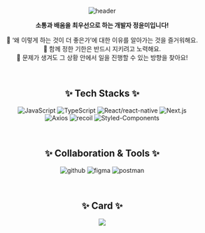 <div align="center">
  
  ![header](https://capsule-render.vercel.app/api?type=waving&color=0:df6d74,100:c6a86f&height=300&section=header&text=Hello,%20I'm%20YunMi%20!&fontSize=80)

  **소통과 배움을 최우선으로 하는 개발자 정윤미입니다!** <br/>
  
  💬 ‘왜 이렇게 하는 것이 더 좋은가’에 대한 이유를 알아가는 것을 즐거워해요. <br/>
  💬 함께 정한 기한은 반드시 지키려고 노력해요. <br/>
  💬 문제가 생겨도 그 상황 안에서 일을 진행할 수 있는 방향을 찾아요! <br/>
  
  <br/>
  
  ## ✨ Tech Stacks ✨
  ![JavaScript](https://img.shields.io/badge/JavaScript-F7DF1E?style=flat-square&logo=javascript&logoColor=white)
  ![TypeScript](https://img.shields.io/badge/TypeScript-3178C6?style=flat-square&logo=typescript&logoColor=white)
  ![React/react-native](https://img.shields.io/badge/React/ReactNative-61DAFB?style=flat-square&logo=react&logoColor=black)
  ![Next.js](https://img.shields.io/badge/Next.js-000000?style=flat-square&logo=nextdotjs&logoColor=white)
  <br/>
  ![Axios](https://img.shields.io/badge/Axios-5A29E4?style=flat-square&logo=Axios&logoColor=white)
  ![recoil](https://img.shields.io/badge/Recoil-FD2251?style=flat-square&logo=Recoil&logoColor=white)
  ![Styled-Components](https://img.shields.io/badge/styled--components-DB7093?logo=styledcomponents&logoColor=fff)
  <br/>
  
  <br/>

  ## ✨ Collaboration & Tools ✨
  ![github](https://img.shields.io/badge/GitHub-181717?style=flat-square&logo=GitHub&logoColor=white)
  ![figma](https://img.shields.io/badge/Figma-F24E1E?style=flat-square&logo=Figma&logoColor=white)
  ![postman](https://img.shields.io/badge/Postman-FF6C37?style=flat-square&logo=Postman&logoColor=white)


  <br/>

  ## ✨ Card ✨
  <a href="https://github.com/anuraghazra/github-readme-stats">
    <img src="https://github-readme-stats.vercel.app/api?username=JeongYunMi&show_icons=true&theme=onedark&hide_border=true&count_private=true"/>
  </a>
</div>


<!--
**JeongYunMi/JeongYunMi** is a  _special_ repository because its `README.md` (this file) appears on your GitHub profile.

Here are some ideas to get you started:

- 🔭 I’m currently working on ...
- 🌱 I’m currently learning ...
- 👯 I’m looking to collaborate on ...
- 🤔 I’m looking for help with ...
- 💬 Ask me about ...
- 📫 How to reach me: ...
- 😄 Pronouns: ...
- ⚡ Fun fact: ...
-->
